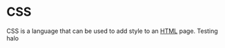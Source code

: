 # CSS



CSS is a language that can be used to add style to an [HTML](/wiki/HTML) page. Testing halo